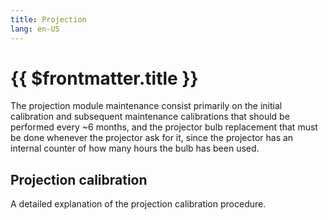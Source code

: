 ```yaml
---
title: Projection
lang: en-US
---
```


# {{ $frontmatter.title }}

 The projection module maintenance consist primarily on the initial calibration and subsequent maintenance calibrations that should be performed every ~6 months, and the projector bulb replacement that must be done whenever the projector ask for it, since the projector has an internal counter of how many hours the bulb has been used.

 ## Projection calibration

 A detailed explanation of the projection calibration procedure.
 